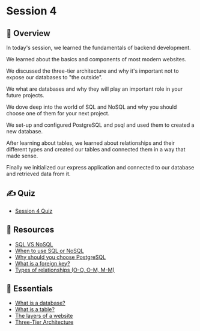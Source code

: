 # Session 4

## 📖 Overview

In today's session, we learned the fundamentals of backend development.

We learned about the basics and components of most modern websites.

We discussed the three-tier architecture and why it's important not to expose our databases to "the outside".

We what are databases and why they will play an important role in your future projects.

We dove deep into the world of SQL and NoSQL and why you should choose one of them for your next project.

We set-up and configured PostgreSQL and psql and used them to created a new database.

After learning about tables, we learned about relationships and their different types and created our tables and connected them in a way that made sense.

Finally we initialized our express application and connected to our database and retrieved data from it.

## ✍️ Quiz

- [Session 4 Quiz](https://forms.gle/dUuNpGs65ZcnGM7a8)

## 🔗 Resources

- [SQL VS NoSQL](https://www.geeksforgeeks.org/difference-between-sql-and-nosql/)
- [When to use SQL or NoSQL](https://techblog.integrant.com/when-to-use-sql-vs-nosql)
- [Why should you choose PostgreSQL](https://kanakinfosystems.com/blog/why-choose-postgresql)
- [What is a foreign key?](https://www.w3schools.com/sql/sql_foreignkey.asp)
- [Types of relationships (O-O, O-M, M-M)](https://www.tutorialsteacher.com/sqlserver/tables-relations)

## 🔗 Essentials

- [What is a database?](https://www.oracle.com/database/what-is-database/)
- [What is a table?](https://www.essentialsql.com/what-is-a-database-table/)
- [The layers of a website](https://dev.to/inezabonte/layers-of-web-development-for-beginners-2gab)
- [Three-Tier Architecture](https://www.ibm.com/eg-en/cloud/learn/three-tier-architecture)
